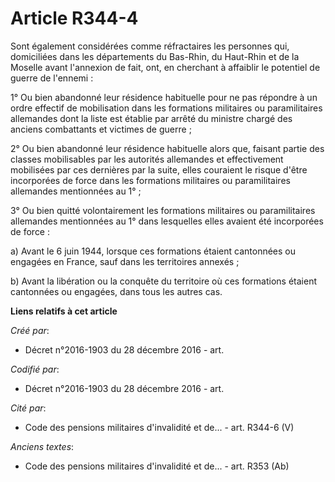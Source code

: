 # Article R344-4

Sont également considérées comme réfractaires les personnes qui, domiciliées dans les départements du Bas-Rhin, du Haut-Rhin
et de la Moselle avant l'annexion de fait, ont, en cherchant à affaiblir le potentiel de guerre de l'ennemi :

1° Ou bien abandonné leur résidence habituelle pour ne pas répondre à un ordre effectif de mobilisation dans les formations
militaires ou paramilitaires allemandes dont la liste est établie par arrêté du ministre chargé des anciens combattants et
victimes de guerre ;

2° Ou bien abandonné leur résidence habituelle alors que, faisant partie des classes mobilisables par les autorités
allemandes et effectivement mobilisées par ces dernières par la suite, elles couraient le risque d'être incorporées de force
dans les formations militaires ou paramilitaires allemandes mentionnées au 1° ;

3° Ou bien quitté volontairement les formations militaires ou paramilitaires allemandes mentionnées au 1° dans lesquelles
elles avaient été incorporées de force :

a) Avant le 6 juin 1944, lorsque ces formations étaient cantonnées ou engagées en France, sauf dans les territoires annexés ;

b) Avant la libération ou la conquête du territoire où ces formations étaient cantonnées ou engagées, dans tous les autres
cas.

**Liens relatifs à cet article**

_Créé par_:

  - Décret n°2016-1903 du 28 décembre 2016 - art.

_Codifié par_:

  - Décret n°2016-1903 du 28 décembre 2016 - art.

_Cité par_:

  - Code des pensions militaires d'invalidité et de... - art. R344-6 (V)

_Anciens textes_:

  - Code des pensions militaires d'invalidité et de... - art. R353 (Ab)
